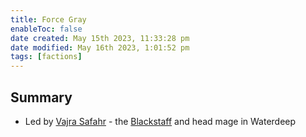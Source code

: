 ```yaml
---
title: Force Gray
enableToc: false
date created: May 15th 2023, 11:33:28 pm
date modified: May 16th 2023, 1:01:52 pm
tags: [factions]
---
```


## Summary
- Led by [Vajra Safahr](content/NPCs/Vajra%20Safahr.md) - the [Blackstaff](content/Items%20of%20Note/Blackstaff.md) and head mage in Waterdeep

